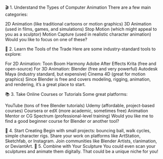 
🎬 1. Understand the Types of Computer Animation
There are a few main categories:

2D Animation (like traditional cartoons or motion graphics)
3D Animation (used in films, games, and simulations)
Stop Motion (which might appeal to you as a sculptor)
Motion Capture (used in realistic character animation)
Would you like to focus on one of these?

🧰 2. Learn the Tools of the Trade
Here are some industry-standard tools to explore:

For 2D Animation:
Toon Boom Harmony
Adobe After Effects
Krita (free and open-source)
For 3D Animation:
Blender (free and very powerful)
Autodesk Maya (industry standard, but expensive)
Cinema 4D (great for motion graphics)
Since Blender is free and covers modeling, rigging, animation, and rendering, it’s a great place to start.

📚 3. Take Online Courses or Tutorials
Some great platforms:

YouTube (tons of free Blender tutorials)
Udemy (affordable, project-based courses)
Coursera or edX (more academic, sometimes free)
Animation Mentor or CG Spectrum (professional-level training)
Would you like me to find a good beginner course for Blender or another tool?

🎨 4. Start Creating
Begin with small projects: bouncing ball, walk cycles, simple character rigs.
Share your work on platforms like ArtStation, Sketchfab, or Instagram.
Join communities like Blender Artists, r/animation, or DeviantArt.
🔁 5. Combine with Your Sculpture
You could even scan your sculptures and animate them digitally. That could be a unique niche for you!


